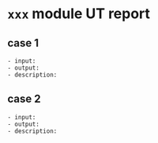 # `xxx` module UT report
## case 1
	- input:
	- output:
	- description:

## case 2
	- input:
	- output:
	- description:
